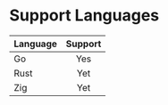 # Support Languages

| Language | Support |
| -------- | :-----: |
| Go       |   Yes   |
| Rust     |   Yet   |
| Zig      |   Yet   |
